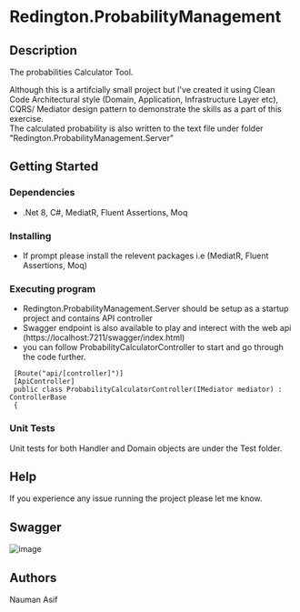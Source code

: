 # Redington.ProbabilityManagement
## Description
The probabilities Calculator Tool.

Although this is a artifcially small project but I've created it using Clean Code Architectural style (Domain, Application, Infrastructure Layer etc), CQRS/ Mediator design pattern to demonstrate the skills as a part of this exercise.  
The calculated probability is also written to the text file under folder "Redington.ProbabilityManagement.Server" 

## Getting Started

### Dependencies

* .Net 8, C#, MediatR, Fluent Assertions, Moq

### Installing

* If prompt please install the relevent packages i.e (MediatR, Fluent Assertions, Moq)

### Executing program

* Redington.ProbabilityManagement.Server should be setup as a startup project and contains API controller
* Swagger endpoint is also available to play and interect with the web api (https://localhost:7211/swagger/index.html)
* you can follow ProbabilityCalculatorController to start and go through the code further.
```
 [Route("api/[controller]")]
 [ApiController]
 public class ProbabilityCalculatorController(IMediator mediator) : ControllerBase
 {        
```
### Unit Tests
Unit tests for both Handler and Domain objects are under the Test folder. 

## Help

If you experience any issue running the project please let me know.

## Swagger 
![image](https://github.com/user-attachments/assets/fe3bbb1b-7e1e-4504-8f67-5aa245e715ce)



## Authors

Nauman Asif
